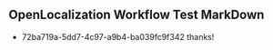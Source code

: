 ## OpenLocalization Workflow Test MarkDown
* 72ba719a-5dd7-4c97-a9b4-ba039fc9f342 thanks!

<!--HONumber=Aug16_HO3-->


